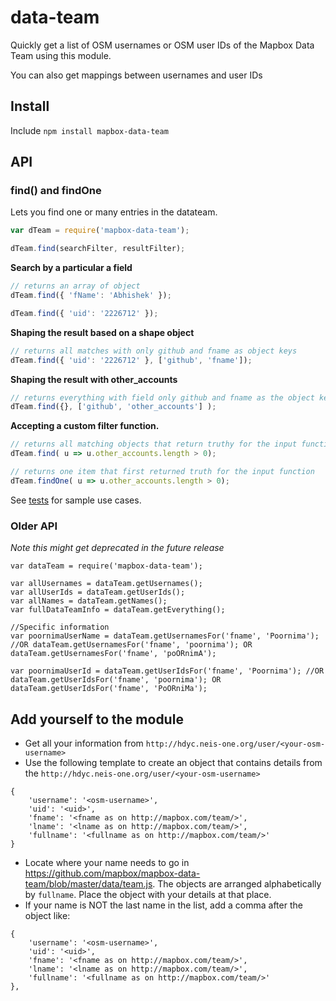 # data-team
Quickly get a list of OSM usernames or OSM user IDs of the Mapbox Data Team using this module.

You can also get mappings between usernames and user IDs

## Install

Include
`npm install mapbox-data-team`


## API

### find() and findOne
Lets you find one or many entries in the datateam. 

``` Javascript
var dTeam = require('mapbox-data-team');

dTeam.find(searchFilter, resultFilter);
```

**Search by a particular a field**
``` Javascript
// returns an array of object
dTeam.find({ 'fName': 'Abhishek' });

dTeam.find({ 'uid': '2226712' });
```

**Shaping the result based on a shape object**
``` Javascript
// returns all matches with only github and fname as object keys
dTeam.find({ 'uid': '2226712' }, ['github', 'fname']);
```

**Shaping the result with other_accounts**
``` Javascript
// returns everything with field only github and fname as the object keys
dTeam.find({}, ['github', 'other_accounts'] );
```

**Accepting a custom filter function.**
``` Javascript
// returns all matching objects that return truthy for the input function
dTeam.find( u => u.other_accounts.length > 0);

// returns one item that first returned truth for the input function
dTeam.findOne( u => u.other_accounts.length > 0);
```

See  [tests](https://github.com/mapbox/mapbox-data-team/blob/master/tests/test.js)  for sample use cases.

### Older API 
_Note this might get deprecated in the future release_

```
var dataTeam = require('mapbox-data-team');

var allUsernames = dataTeam.getUsernames();
var allUserIds = dataTeam.getUserIds();
var allNames = dataTeam.getNames();
var fullDataTeamInfo = dataTeam.getEverything();

//Specific information
var poornimaUserName = dataTeam.getUsernamesFor('fname', 'Poornima'); //OR dataTeam.getUsernamesFor('fname', 'poornima'); OR dataTeam.getUsernamesFor('fname', 'poORnimA');

var poornimaUserId = dataTeam.getUserIdsFor('fname', 'Poornima'); //OR dataTeam.getUserIdsFor('fname', 'poornima'); OR dataTeam.getUserIdsFor('fname', 'PoORniMa');
```

## Add yourself to the module

* Get all your information from `http://hdyc.neis-one.org/user/<your-osm-username>`
* Use the following template to create an object that contains details from the `http://hdyc.neis-one.org/user/<your-osm-username>`
```
{
    'username': '<osm-username>',
    'uid': '<uid>',
    'fname': '<fname as on http://mapbox.com/team/>',
    'lname': '<lname as on http://mapbox.com/team/>',
    'fullname': '<fullname as on http://mapbox.com/team/>'
}
```
* Locate where your name needs to go in https://github.com/mapbox/mapbox-data-team/blob/master/data/team.js. The objects are arranged alphabetically by `fullname`. Place the object with your details at that place.
* If your name is NOT the last name in the list, add a comma after the object like:
```
{
    'username': '<osm-username>',
    'uid': '<uid>',
    'fname': '<fname as on http://mapbox.com/team/>',
    'lname': '<lname as on http://mapbox.com/team/>',
    'fullname': '<fullname as on http://mapbox.com/team/>'
},
```
